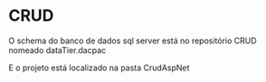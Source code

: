 # CRUD
O schema do banco de dados sql server está no 
repositório CRUD nomeado dataTier.dacpac

E o projeto está localizado na pasta CrudAspNet
